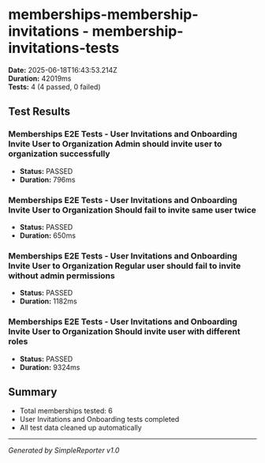 # memberships-membership-invitations - membership-invitations-tests

**Date:** 2025-06-18T16:43:53.214Z  
**Duration:** 42019ms  
**Tests:** 4 (4 passed, 0 failed)

## Test Results


### Memberships E2E Tests - User Invitations and Onboarding Invite User to Organization Admin should invite user to organization successfully
- **Status:** PASSED
- **Duration:** 796ms



### Memberships E2E Tests - User Invitations and Onboarding Invite User to Organization Should fail to invite same user twice
- **Status:** PASSED
- **Duration:** 650ms



### Memberships E2E Tests - User Invitations and Onboarding Invite User to Organization Regular user should fail to invite without admin permissions
- **Status:** PASSED
- **Duration:** 1182ms



### Memberships E2E Tests - User Invitations and Onboarding Invite User to Organization Should invite user with different roles
- **Status:** PASSED
- **Duration:** 9324ms



## Summary

- Total memberships tested: 6
- User Invitations and Onboarding tests completed
- All test data cleaned up automatically

---
*Generated by SimpleReporter v1.0*
